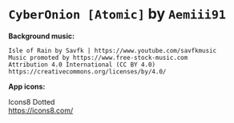 # `CyberOnion [Atomic]` by `Aemiii91`

**Background music:**

    Isle of Rain by Savfk | https://www.youtube.com/savfkmusic
    Music promoted by https://www.free-stock-music.com
    Attribution 4.0 International (CC BY 4.0)
    https://creativecommons.org/licenses/by/4.0/


**App icons:**

Icons8 Dotted  
https://icons8.com/
